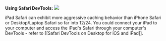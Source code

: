 **Using Safari DevTools:**
![](https://i.imgur.com/gwkkUjg.png)

iPad Safari can exhibit more aggressive caching behavior than iPhone Safari or Desktop/Laptop Safari so far into 12/24. You could connect your iPad to your computer and access the iPad's Safari through your computer's DevTools - refer to [[Safari DevTools on Desktop for iOS and iPad]].